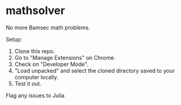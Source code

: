 # mathsolver
No more Bamsec math problems.

Setup:
1. Clone this repo.
2. Go to "Manage Extensions" on Chrome.
3. Check on "Developer Mode".
4. "Load unpacked" and select the cloned directory saved to your computer locally.
5. Test it out.

Flag any issues to Julia
